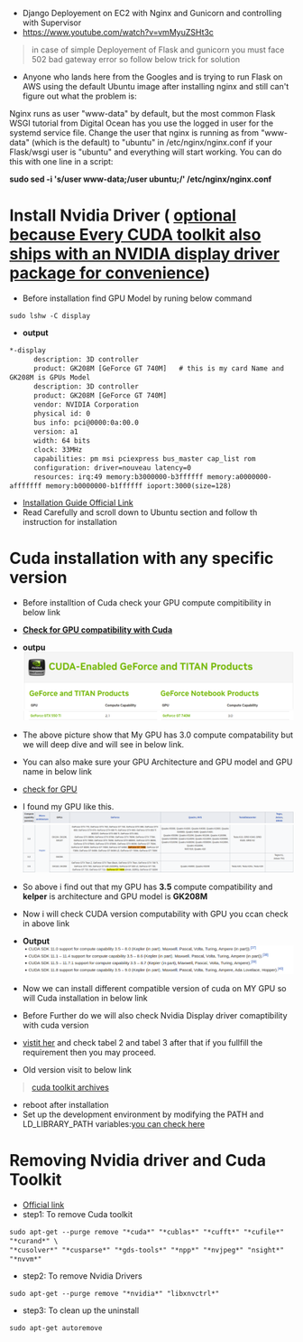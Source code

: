 - Django Deployement on EC2 with Nginx and Gunicorn and controlling with Supervisor
- https://www.youtube.com/watch?v=vmMyuZSHt3c
> in case of simple Deployement of Flask and gunicorn you must face 502 bad gateway error so follow below trick for solution

 - Anyone who lands here from the Googles and is trying to run Flask on AWS using the default Ubuntu image after installing nginx and still can't figure out what the problem is:

Nginx runs as user "www-data" by default, but the most common Flask WSGI tutorial from Digital Ocean has you use the logged in user for the systemd service file. Change the user that nginx is running as from "www-data" (which is the default) to "ubuntu" in /etc/nginx/nginx.conf if your Flask/wsgi user is "ubuntu" and everything will start working. You can do this with one line in a script:

**sudo sed -i 's/user www-data;/user ubuntu;/' /etc/nginx/nginx.conf**
# Install Nvidia Driver ( [optional because Every CUDA toolkit also ships with an NVIDIA display driver package for convenience](https://docs.nvidia.com/deploy/cuda-compatibility/))
 - Before installation find GPU Model by runing below command
```
sudo lshw -C display
```
 - **output**
 ```
 *-display
       description: 3D controller
       product: GK208M [GeForce GT 740M]   # this is my card Name and GK208M is GPUs Model
       description: 3D controller
       product: GK208M [GeForce GT 740M]
       vendor: NVIDIA Corporation
       physical id: 0
       bus info: pci@0000:0a:00.0
       version: a1
       width: 64 bits
       clock: 33MHz
       capabilities: pm msi pciexpress bus_master cap_list rom
       configuration: driver=nouveau latency=0
       resources: irq:49 memory:b3000000-b3ffffff memory:a0000000-afffffff memory:b0000000-b1ffffff ioport:3000(size=128)

 ```
 
 - [Installation Guide Official Link](https://docs.nvidia.com/datacenter/tesla/tesla-installation-notes/index.html)
 -  Read Carefully and scroll down to Ubuntu section and follow th instruction for installation
# Cuda installation with any specific version 
- Before installtion of Cuda check your GPU compute compitibility in below link 
- [**Check for GPU compatibility with Cuda**](https://developer.nvidia.com/cuda-gpus)
- **outpu**
![alt text1](https://github.com/faridelya/Deplyoment/blob/42ce6929afadaabd87dff99c82a1c476d7f04bfa/Screenshot%20from%202022-12-22%2011-22-20.png)
![alt text2](https://github.com/faridelya/Deplyoment/blob/42ce6929afadaabd87dff99c82a1c476d7f04bfa/Screenshot%20from%202022-12-22%2011-22-41.png)
- The above picture show that My GPU has 3.0 compute compatability but we will deep dive and will see in below link.

- You can also make sure your GPU Architecture and GPU model and GPU name in below link
- [check for GPU ](https://en.wikipedia.org/wiki/CUDA)
- I found my GPU like this.
![alt textt](https://github.com/faridelya/Deplyoment/blob/6daa7b9b81bdb87bb6d5c65ed316f4ee92551027/Screenshot%20from%202022-12-22%2011-11-05.png)
![alt text](https://github.com/faridelya/Deplyoment/blob/6daa7b9b81bdb87bb6d5c65ed316f4ee92551027/Screenshot%20from%202022-12-22%2011-10-51.png)

- So above i find out that my GPU has **3.5** compute compatibility and **kelper** is architecture and GPU model is **GK208M** 
- Now i will check CUDA version computability with GPU you ccan check in above link  
- **Output**
![alt text4](https://github.com/faridelya/Deplyoment/blob/54cb724fa67a19268262413b3c64e207436a6841/Screenshot%20from%202022-12-22%2011-26-47.png)
- Now we can install different compatible version of cuda  on MY GPU so will Cuda installation in below link
- Before Further do we will also check Nvidia Display driver comaptibility with cuda version
- [vistit her](https://docs.nvidia.com/cuda/cuda-toolkit-release-notes/index.html) and check tabel 2 and tabel 3 after that if you fullfill the requirement then you may proceed.
- Old version visit to below link
 >  [cuda toolkit archives](https://developer.nvidia.com/cuda-toolkit-archive)
 - reboot after installation
 - Set up the development environment by modifying the PATH and LD_LIBRARY_PATH variables:[you can check here ](https://docs.nvidia.com/cuda/cuda-quick-start-guide/index.html#linux)
 
 # Removing Nvidia driver and Cuda Toolkit
 - [Official link ](https://docs.nvidia.com/cuda/cuda-installation-guide-linux/index.html#removing-cuda-toolkit-and-driver)
 - step1: To remove Cuda toolkit  
  ```
  sudo apt-get --purge remove "*cuda*" "*cublas*" "*cufft*" "*cufile*" "*curand*" \
 "*cusolver*" "*cusparse*" "*gds-tools*" "*npp*" "*nvjpeg*" "nsight*" "*nvvm*"
 ```
 - step2: To remove Nvidia Drivers 
  ```
  sudo apt-get --purge remove "*nvidia*" "libxnvctrl*"
  ```
 - step3: To clean up the uninstall  
  ```
  sudo apt-get autoremove
  ```
